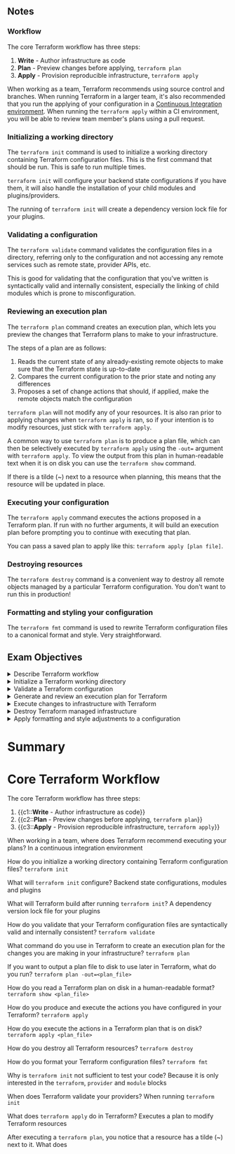 ## Notes

### **Workflow**

The core Terraform workflow has three steps:

1) **Write** - Author infrastructure as code
2) **Plan** - Preview changes before applying, `terraform plan`
3) **Apply** - Provision reproducible infrastructure, `terraform apply`

When working as a team, Terraform recommends using source control and branches. When running Terraform in a larger team, it's also recommended that you run the applying of your configuration in a [Continuous Integration environment](https://developer.hashicorp.com/terraform/tutorials/automation/automate-terraform?utm_source=WEBSITE&utm_medium=WEB_IO&utm_offer=ARTICLE_PAGE&utm_content=DOCS). When running the `terraform apply` within a CI environment, you will be able to review team member's plans using a pull request.

### **Initializing a working directory**

The `terraform init` command is used to initialize a working directory containing Terraform configuration files. This is the first command that should be run. This is safe to run multiple times.

`terraform init` will configure your backend state configurations if you have them, it will also handle the installation of your child modules and plugins/providers.

The running of `terraform init` will create a dependency version lock file for your plugins.

### **Validating a configuration**

The `terraform validate` command validates the configuration files in a directory, referring only to the configuration and not accessing any remote services such as remote state, provider APIs, etc.

This is good for validating that the configuration that you've written is syntactically valid and internally consistent, especially the linking of child modules which is prone to misconfiguration.

### **Reviewing an execution plan**

The `terraform plan` command creates an execution plan, which lets you preview the changes that Terraform plans to make to your infrastructure.

The steps of a plan are as follows:

1) Reads the current state of any already-existing remote objects to make sure that the Terraform state is up-to-date
2) Compares the current configuration to the prior state and noting any differences
3) Proposes a set of change actions that should, if applied, make the remote objects match the configuration

`terraform plan` will not modify any of your resources. It is also ran prior to applying changes when `terraform apply` is ran, so if your intention is to modify resources, just stick with `terraform apply`. 

A common way to use `terraform plan` is to produce a plan file, which can then be selectively executed by `terraform apply` using the `-out=` argument with `terraform apply`. To view the output from this plan in human-readable text when it is on disk you can use the `terraform show` command.

If there is a tilde (~) next to a resource when planning, this means that the resource will be updated in place.

### **Executing your configuration**

The `terraform apply` command executes the actions proposed in a Terraform plan. If run with no further arguments, it will build an execution plan before prompting you to continue with executing that plan. 

You can pass a saved plan to apply like this: `terraform apply [plan file]`.

### **Destroying resources**

The `terraform destroy` command is a convenient way to destroy all remote objects managed by a particular Terraform configuration. You don't want to run this in production!

### **Formatting and styling your configuration**

The `terraform fmt` command is used to rewrite Terraform configuration files to a canonical format and style. Very straightforward.

## Exam Objectives 

<details>
<summary>Describe Terraform workflow</summary>

1) **Write** - Author infrastructure as code
2) **Plan** - Preview changes before applying, `terraform plan`
3) **Apply** - Provision reproducible infrastructure, `terraform apply`
</details>

<details>
<summary>Initialize a Terraform working directory</summary>

- `terraform init`
</details>

<details>
<summary>Validate a Terraform configuration</summary>

`terraform validate`
</details>

<details>
<summary>Generate and review an execution plan for Terraform</summary>

- Use `terraform plan` to view the plan
- If you want a plan on file you run `terraform plan -out=<plan_file>`
- If you want to read that plan run `terraform show <plan_file>`
</details>

<details>
<summary>Execute changes to infrastructure with Terraform</summary>

- `terraform apply`
- If you want to run a specific plan run `terraform apply <plan_file>`
</details>

<details>
<summary>Destroy Terraform managed infrastructure</summary>

- `terraform destroy`
</details>

<details>
<summary>Apply formatting and style adjustments to a configuration</summary>

- `terraform fmt`
</details>
<h1>Summary</h1>

# Core Terraform Workflow

The core Terraform workflow has three steps:

1) {{c1::**Write** - Author infrastructure as code}}
2) {{c2::**Plan** - Preview changes before applying, `terraform plan`}}
3) {{c3::**Apply** - Provision reproducible infrastructure, `terraform apply`}}

When working in a team, where does Terraform recommend executing your plans? In a continuous integration environment

How do you initialize a working directory containing Terraform configuration files? `terraform init`

What will `terraform init` configure? Backend state configurations, modules and plugins

What will Terraform build after running `terraform init`? A dependency version lock file for your plugins

How do you validate that your Terraform configuration files are syntactically valid and internally consistent? `terraform validate`

What command do you use in Terraform to create an execution plan for the changes you are making in your infrastructure? `terraform plan`

If you want to output a plan file to disk to use later in Terraform, what do you run? `terraform plan -out=<plan_file>`

How do you read a Terraform plan on disk in a human-readable format? `terraform show <plan_file>`

How do you produce and execute the actions you have configured in your Terraform? `terraform apply`

How do you execute the actions in a Terraform plan that is on disk? `terraform apply <plan_file>`

How do you destroy all Terraform resources? `terraform destroy`

How do you format your Terraform configuration files? `terraform fmt`

Why is `terraform init` not sufficient to test your code? Because it is only interested in the `terraform`, `provider` and `module` blocks

When does Terraform validate your providers? When running `terraform init`

What does `terraform apply` do in Terraform? Executes a plan to modify Terraform resources

After executing a `terraform plan`, you notice that a resource has a tilde (~) next to it. What does
